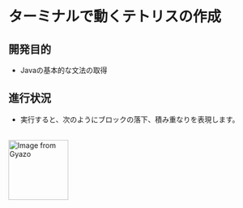 # ターミナルで動くテトリスの作成

## 開発目的
- Javaの基本的な文法の取得

## 進行状況
- 実行すると、次のようにブロックの落下、積み重なりを表現します。
<br>
<a href="https://gyazo.com/90e9fa922ac3bc16c400e0ad4b120fed"><img src="https://i.gyazo.com/90e9fa922ac3bc16c400e0ad4b120fed.gif" alt="Image from Gyazo" width="118"/></a>
